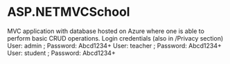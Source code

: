 # ASP.NETMVCSchool
MVC application with database hosted on Azure where one is able to perform basic CRUD operations.
Login credentials (also in /Privacy section)
User: admin ; Password: Abcd1234+
User: teacher ; Password: Abcd1234+
User: student ; Password: Abcd1234+
